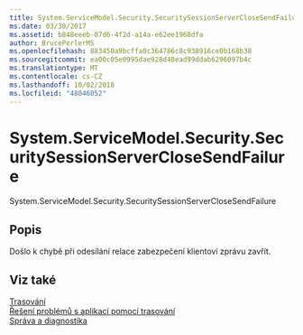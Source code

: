 ```yaml
---
title: System.ServiceModel.Security.SecuritySessionServerCloseSendFailure
ms.date: 03/30/2017
ms.assetid: b848eeeb-07d6-4f2d-a14a-e62ee1968dfa
author: BrucePerlerMS
ms.openlocfilehash: 883450a9bcffa0c364786c8c938916ce0b168b38
ms.sourcegitcommit: ea00c05e0995dae928d48ead99ddab6296097b4c
ms.translationtype: MT
ms.contentlocale: cs-CZ
ms.lasthandoff: 10/02/2018
ms.locfileid: "48046052"
---
```

# <a name="systemservicemodelsecuritysecuritysessionserverclosesendfailure"></a>System.ServiceModel.Security.SecuritySessionServerCloseSendFailure
System.ServiceModel.Security.SecuritySessionServerCloseSendFailure  
  
## <a name="description"></a>Popis  
 Došlo k chybě při odesílání relace zabezpečení klientovi zprávu zavřít.  
  
## <a name="see-also"></a>Viz také  
 [Trasování](../../../../../docs/framework/wcf/diagnostics/tracing/index.md)  
 [Řešení problémů s aplikací pomocí trasování](../../../../../docs/framework/wcf/diagnostics/tracing/using-tracing-to-troubleshoot-your-application.md)  
 [Správa a diagnostika](../../../../../docs/framework/wcf/diagnostics/index.md)
